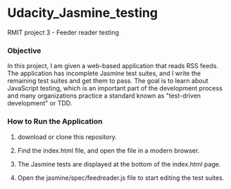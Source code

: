 # Udacity_Jasmine_testing
RMIT project 3 - Feeder reader testing

### Objective
In this project, I am given a web-based application that reads RSS feeds. The application has incomplete Jasmine test suites, and I write the remaining test suites and get them to pass. The goal is to learn about JavaScript testing, which is an important part of the development process and many organizations practice a standard known as "test-driven development" or TDD.

### How to Run the Application
1. download or clone this repository.

2. Find the index.html file, and open the file in a modern browser.

3. The Jasmine tests are displayed at the bottom of the index.html page.

4. Open the jasmine/spec/feedreader.js file to start editing the test suites.
